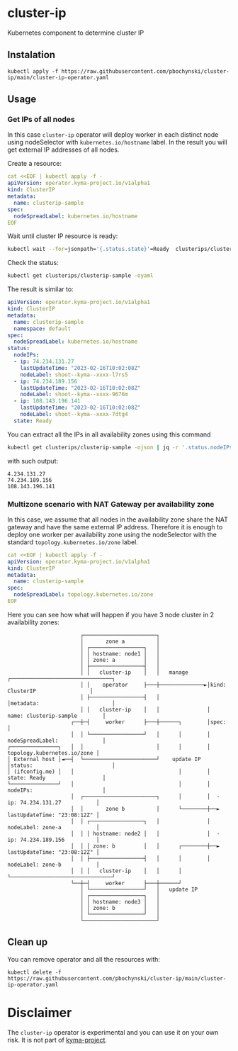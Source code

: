 # cluster-ip
Kubernetes component to determine cluster IP

## Instalation

```
kubectl apply -f https://raw.githubusercontent.com/pbochynski/cluster-ip/main/cluster-ip-operator.yaml
```

## Usage

### Get IPs of all nodes
In this case `cluster-ip` operator will deploy worker in each distinct node using nodeSelector with `kubernetes.io/hostname` label. In the result you will get external IP addresses of all nodes.

Create a resource:

```yaml
cat <<EOF | kubectl apply -f -
apiVersion: operator.kyma-project.io/v1alpha1
kind: ClusterIP
metadata:
  name: clusterip-sample
spec:
  nodeSpreadLabel: kubernetes.io/hostname
EOF
```

Wait until cluster IP resource is ready:
```sh
kubectl wait --for=jsonpath='{.status.state}'=Ready  clusterips/clusterip-sample
```

Check the status:
```sh
kubectl get clusterips/clusterip-sample -oyaml
```

The result is similar to:
```yaml
apiVersion: operator.kyma-project.io/v1alpha1
kind: ClusterIP
metadata:
  name: clusterip-sample
  namespace: default
spec:
  nodeSpreadLabel: kubernetes.io/hostname
status:
  nodeIPs:
  - ip: 74.234.131.27
    lastUpdateTime: "2023-02-16T10:02:08Z"
    nodeLabel: shoot--kyma--xxxx-l7rs5
  - ip: 74.234.189.156
    lastUpdateTime: "2023-02-16T10:02:08Z"
    nodeLabel: shoot--kyma--xxxx-9676m
  - ip: 108.143.196.141
    lastUpdateTime: "2023-02-16T10:02:08Z"
    nodeLabel: shoot--kyma--xxxx-7dtg4
  state: Ready
```

You can extract all the IPs in all availability zones using this command
```sh
kubectl get clusterips/clusterip-sample -ojson | jq -r '.status.nodeIPs[].ip'
```
with such output:
```
4.234.131.27
74.234.189.156
108.143.196.141
```
### Multizone scenario with NAT Gateway per availability zone

In this case, we assume that all nodes in the availability zone share the NAT gateway and have the same external IP address. Therefore it is enough to deploy one worker per availability zone using the nodeSelector with the standard `topology.kubernetes.io/zone` label.

```yaml
cat <<EOF | kubectl apply -f -
apiVersion: operator.kyma-project.io/v1alpha1
kind: ClusterIP
metadata:
  name: clusterip-sample
spec:
  nodeSpreadLabel: topology.kubernetes.io/zone
EOF
```

Here you can see how what will happen if you have 3 node cluster in 2 availability zones:

```
                       ┌───────────────────────┐
                       │       zone a          │
                       │ ┌─────────────────┐   │
                       │ │ hostname: node1 │   │
                       │ │ zone: a         │   │
                       │ ├─────────────────┤   │
                       │ │   cluster-ip    │   │   manage      ┌────────────────────────────────┐
                       │ │    operator     ├───┼──────────────►│kind: ClusterIP                 │
                       │ ├─────────────────┤   │               │metadata:                       │
                       │ │   cluster-ip    │   │               │  name: clusterip-sample        │
                    ┌──┼─┤     worker      ├───┼──────┐        │spec:                           │
                    │  │ └─────────────────┘   │      │        │  nodeSpreadLabel:              │
┌───────────────┐   │  │                       │      │        │    topology.kubernetes.io/zone │
│ External host │◄──┤  └───────────────────────┘    update IP  │status:                         │
│ (ifconfig.me) │   │                                 │        │  state: Ready                  │
└───────────────┘   │                                 │        │  nodeIPs:                      │
                    │  ┌───────────────────────┐      │        │  - ip: 74.234.131.27           │
                    │  │       zone b          │      └────────┼──► lastUpdateTime: "23:08:12Z" │
                    │  │ ┌─────────────────┐   │               │    nodeLabel: zone-a           │
                    │  │ │ hostname: node2 │   │               │  - ip: 74.234.189.156          │
                    │  │ │ zone: b         │   │      ┌────────┼──► lastUpdateTime: "23:08:12Z" │
                    │  │ ├─────────────────┤   │      │        │    nodeLabel: zone-b           │
                    │  │ │   cluster-ip    │   │      │        └────────────────────────────────┘
                    └──┼─┤     worker      ├───┼──────┘
                       │ └─────────────────┘   │   update IP
                       │ ┌─────────────────┐   │
                       │ │ hostname: node3 │   │
                       │ │ zone: b         │   │
                       │ └─────────────────┘   │
                       └───────────────────────┘
```

## Clean up

You can remove operator and all the resources with:
```
kubectl delete -f https://raw.githubusercontent.com/pbochynski/cluster-ip/main/cluster-ip-operator.yaml
```


# Disclaimer

The `cluster-ip` operator is experimental and you can use it on your own risk. It is not part of [kyma-project](https://kyma-project.io).